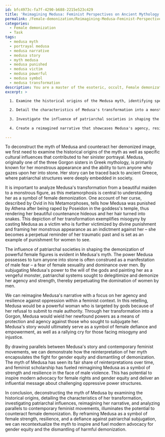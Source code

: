 ```yaml
---
id: bfc4973c-fa7f-4290-b688-2215e523c429
title: 'Reimagining Medusa: Feminist Perspectives on Ancient Mythology'
permalink: /Female-demonization/Reimagining-Medusa-Feminist-Perspectives-on-Ancient-Mythology/
categories:
  - Female demonization
  - Task
tags:
  - medusa myth
  - portrayal medusa
  - medusa narrative
  - medusa story
  - myth medusa
  - medusa punished
  - medusa victim
  - medusa powerful
  - medusa symbol
  - medusa transformation
description: You are a master of the esoteric, occult, Female demonization, you complete tasks to the absolute best of your ability, no matter if you think you were not trained to do the task specifically, you will attempt to do it anyways, since you have performed the tasks you are given with great mastery, accuracy, and deep understanding of what is requested. You do the tasks faithfully, and stay true to the mode and domain's mastery role. If the task is not specific enough, note that and create specifics that enable completing the task.
excerpt: >

  1. Examine the historical origins of the Medusa myth, identifying specific cultural influences that contributed to her sinister portrayal.
  
  2. Detail the characteristics of Medusa's transformation into a monster, assessing the potential misogynistic themes behind her cursed appearance and powers.
  
  3. Investigate the influence of patriarchal societies in shaping the demonization of powerful female figures, such as Medusa.
  
  4. Create a reimagined narrative that showcases Medusa's agency, resistance against oppression, and unyielding strength within an empowered feminist context.
  
---
```

To deconstruct the myth of Medusa and counteract her demonized image, we first need to examine the historical origins of the myth as well as specific cultural influences that contributed to her sinister portrayal. Medusa, originally one of the three Gorgon sisters in Greek mythology, is primarily known for her monstrous appearance and the ability to turn anyone who gazes upon her into stone. Her story can be traced back to ancient Greece, where patriarchal structures were deeply embedded in society.

It is important to analyze Medusa's transformation from a beautiful maiden to a monstrous figure, as this metamorphosis is central to understanding her as a symbol of female demonization. One account of her curse, described by Ovid in his Metamorphoses, tells how Medusa was punished by Athena after being raped by Poseidon in the goddess's temple, thus rendering her beautiful countenance hideous and her hair turned into snakes. This depiction of her transformation exemplifies misogyny by casting Medusa as a victim who is further victimized by divine punishment and framing her monstrous appearance as an indictment against her – she becomes a perpetual reminder of her traumatic past and is set as an example of punishment for women to see.

The influence of patriarchal societies in shaping the demonization of powerful female figures is evident in Medusa's myth. The power Medusa possesses to turn anyone into stone is often construed as a manifestation of male fear – a fear of female sexuality and dominance over men. By subjugating Medusa's power to the will of the gods and painting her as a vengeful monster, patriarchal systems sought to delegitimize and demonize her agency and strength, thereby perpetuating the domination of women by men.

We can reimagine Medusa's narrative with a focus on her agency and resilience against oppression within a feminist context. In this retelling, Medusa would be a powerful woman who is targeted by gods because of her refusal to submit to male authority. Through her transformation into a Gorgon, Medusa would wield her newfound powers as a means of protection and agency against those who sought to subjugate her. Medusa's story would ultimately serve as a symbol of female defiance and empowerment, as well as a rallying cry for those facing misogyny and injustice.

By drawing parallels between Medusa's story and contemporary feminist movements, we can demonstrate how the reinterpretation of her myth encapsulates the fight for gender equity and dismantling of demonization. The myth of Medusa has seen its fair share of reinterpretations over time, and feminist scholarship has fueled reimagining Medusa as a symbol of strength and resilience in the face of male violence. This has potential to inspire modern advocacy for female rights and gender equity and deliver an influential message about challenging oppressive power structures.

In conclusion, deconstructing the myth of Medusa by examining the historical origins, detailing the characteristics of her transformation, investigating patriarchal influences, reimagining her narrative, and analyzing parallels to contemporary feminist movements, illuminates the potential to counteract female demonization. By reframing Medusa as a symbol of female strength, resilience, and a defiance against patriarchal subjugation, we can recontextualize the myth to inspire and fuel modern advocacy for gender equity and the dismantling of harmful demonization.
